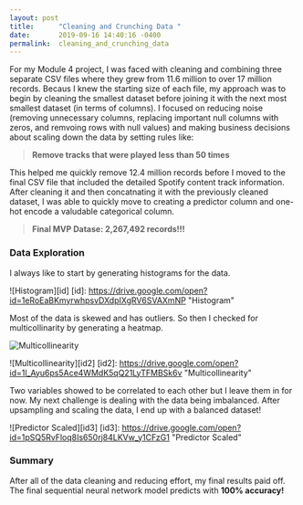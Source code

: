 ```yaml
---
layout: post
title:      "Cleaning and Crunching Data "
date:       2019-09-16 14:40:16 -0400
permalink:  cleaning_and_crunching_data
---
```



For my Module 4 project, I was faced with cleaning and combining three separate CSV files where they grew from 11.6 million to over 17 million records. Becaus I knew the starting size of each file, my approach was to begin by cleaning the smallest dataset before joining it with the next most smallest dataset (in terms of columns). I focused on reducing noise (removing unnecessary columns, replacing important null columns with zeros, and remvoing rows with null values) and making business decisions about scaling down the data by setting rules like:


> **Remove tracks that were played less than 50 times**

This helped me quickly remove 12.4 million records before I moved to the final CSV file that included the detailed Spotify content track information. After cleaning it and then concatnating it with the previously cleaned dataset, I was able to quickly move to creating a predictor column and one-hot encode a valudable categorical column.


> **Final MVP Datase: 2,267,492 records!!!**


### Data Exploration

I always like to start by generating histograms for the data.

![Histogram][id]
[id]: https://drive.google.com/open?id=1eRoEaBKmyrwhpsvDXdpIXgRV6SVAXmNP "Histogram"

Most of the data is skewed and has outliers. So then I checked for multicollinarity by generating a heatmap.

![Multicollinearity](https://drive.google.com/file/d/1YEdMJZMkF3syB6iBmwSicRjNwocUqtXa/view?usp=sharing)

![Multicollinearity][id2]
[id2]: https://drive.google.com/open?id=1l_Ayu6ps5Ace4WMdK5qQ21LyTFMBSk6v "Multicollinearity"

Two variables showed to be correlated to each other but I leave them in for now. My next challenge is dealing with the data being imbalanced. After upsampling and scaling the data, I end up with a balanced dataset!

![Predictor Scaled][id3]
[id3]: https://drive.google.com/open?id=1pSQ5RvFloq8Is650rj84LKVw_y1CFzG1 "Predictor Scaled"

### Summary

After all of the data cleaning and reducing effort, my final results paid off. The final sequential neural network model predicts with **100% accuracy!**




